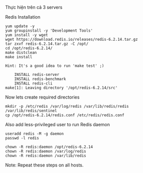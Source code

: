 


Thực hiện trên cả 3 servers

Redis Installation
```
yum update -y
yum groupinstall -y 'Development Tools'
yum install -y wget
wget https://download.redis.io/releases/redis-6.2.14.tar.gz
tar zxvf redis-6.2.14.tar.gz -C /opt/
cd /opt/redis-6.2.14/
make distclean
make install

Hint: It's a good idea to run 'make test' ;)

    INSTALL redis-server
    INSTALL redis-benchmark
    INSTALL redis-cli
make[1]: Leaving directory '/opt/redis-6.2.14/src'
```

Now lets create required directories
```
mkdir -p /etc/redis /var/log/redis /var/lib/redis/redis /var/lib/redis/sentinel
cp /opt/redis-6.2.14/redis.conf /etc/redis/redis.conf
```

Also add less-privileged user to run Redis daemon
```
useradd redis -M -g daemon
passwd -l redis

chown -R redis:daemon /opt/redis-6.2.14
chown -R redis:daemon /var/log/redis
chown -R redis:daemon /var/lib/redis
```

Note: Repeat these steps on all hosts.


